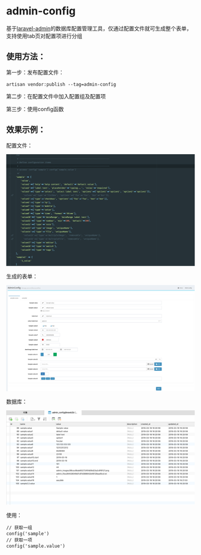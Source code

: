 admin-config
======

基于[laravel-admin](https://github.com/z-song/laravel-admin)的数据库配置管理工具，仅通过配置文件就可生成整个表单，支持使用tab页对配置项进行分组



## 使用方法：

第一步：发布配置文件：

```
artisan vendor:publish --tag=admin-config
```

第二步：在配置文件中加入配置组及配置项

第三步：使用config函数



## 效果示例：

配置文件：

![Snipaste_2019-03-18_16-15-06](assets/Snipaste_2019-03-18_16-15-06.png)

生成的表单：

![Snipaste_2019-03-18_16-14-05](assets/Snipaste_2019-03-18_16-14-05.png)

数据库：

![Snipaste_2019-03-18_16-21-44](assets/Snipaste_2019-03-18_16-21-44.png)

使用：

```
// 获取一组
config('sample')
// 获取一项
config('sample.value')
```



